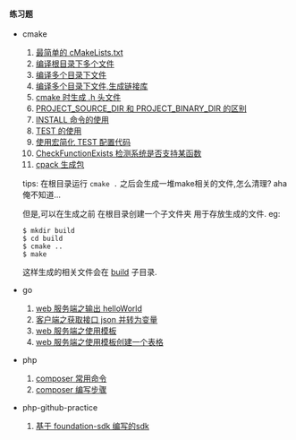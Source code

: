 #### 练习题
* cmake
    1. [最简单的 cMakeLists.txt](./cmake/section1)
    2. [编译根目录下多个文件](./cmake/section2)
    3. [编译多个目录下文件](./cmake/section3)
    4. [编译多个目录下文件,生成链接库](./cmake/section4)
    5. [cmake 时生成 .h 头文件](./cmake/section5)
    6. [PROJECT_SOURCE_DIR 和 PROJECT_BINARY_DIR 的区别](./cmake/section6)
    7. [INSTALL 命令的使用](./cmake/section7)
    8. [TEST 的使用](./cmake/section8)
    9. [使用宏简化 TEST 配置代码](./cmake/section9)
    10. [CheckFunctionExists 检测系统是否支持某函数](./cmake/section10)
    11. [cpack 生成包](./cmake/section11)

  tips: 在根目录运行 `cmake .` 之后会生成一堆make相关的文件,怎么清理? aha 俺不知道...
  
  但是,可以在生成之前 在根目录创建一个子文件夹 用于存放生成的文件.
  eg:
  ```
  $ mkdir build
  $ cd build
  $ cmake ..
  $ make
  ```
  这样生成的相关文件会在 [build](./cmake/section2/build) 子目录.

* go
    1. [web 服务端之输出 helloWorld](./go/section1)
    2. [客户端之获取接口 json 并转为变量](./go/section2)
    3. [web 服务端之使用模板](./go/section3)
    4. [web 服务端之使用模板创建一个表格](./go/section4)

* php
    1. [composer 常用命令](./php/)
    2. [composer 编写步骤](./php/)

* php-github-practice
    1.  [基于 foundation-sdk 编写的sdk](./php/foundation-sdk)
